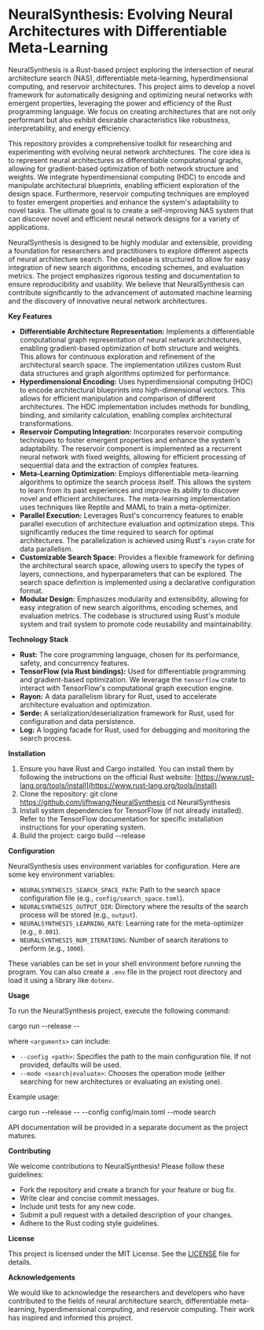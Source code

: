 # NeuralSynthesis: Evolving Neural Architectures with Differentiable Meta-Learning

NeuralSynthesis is a Rust-based project exploring the intersection of neural architecture search (NAS), differentiable meta-learning, hyperdimensional computing, and reservoir architectures. This project aims to develop a novel framework for automatically designing and optimizing neural networks with emergent properties, leveraging the power and efficiency of the Rust programming language. We focus on creating architectures that are not only performant but also exhibit desirable characteristics like robustness, interpretability, and energy efficiency.

This repository provides a comprehensive toolkit for researching and experimenting with evolving neural network architectures. The core idea is to represent neural architectures as differentiable computational graphs, allowing for gradient-based optimization of both network structure and weights. We integrate hyperdimensional computing (HDC) to encode and manipulate architectural blueprints, enabling efficient exploration of the design space. Furthermore, reservoir computing techniques are employed to foster emergent properties and enhance the system's adaptability to novel tasks. The ultimate goal is to create a self-improving NAS system that can discover novel and efficient neural network designs for a variety of applications.

NeuralSynthesis is designed to be highly modular and extensible, providing a foundation for researchers and practitioners to explore different aspects of neural architecture search. The codebase is structured to allow for easy integration of new search algorithms, encoding schemes, and evaluation metrics. The project emphasizes rigorous testing and documentation to ensure reproducibility and usability. We believe that NeuralSynthesis can contribute significantly to the advancement of automated machine learning and the discovery of innovative neural network architectures.

**Key Features**

*   **Differentiable Architecture Representation:** Implements a differentiable computational graph representation of neural network architectures, enabling gradient-based optimization of both structure and weights. This allows for continuous exploration and refinement of the architectural search space. The implementation utilizes custom Rust data structures and graph algorithms optimized for performance.
*   **Hyperdimensional Encoding:** Uses hyperdimensional computing (HDC) to encode architectural blueprints into high-dimensional vectors. This allows for efficient manipulation and comparison of different architectures. The HDC implementation includes methods for bundling, binding, and similarity calculation, enabling complex architectural transformations.
*   **Reservoir Computing Integration:** Incorporates reservoir computing techniques to foster emergent properties and enhance the system's adaptability. The reservoir component is implemented as a recurrent neural network with fixed weights, allowing for efficient processing of sequential data and the extraction of complex features.
*   **Meta-Learning Optimization:** Employs differentiable meta-learning algorithms to optimize the search process itself. This allows the system to learn from its past experiences and improve its ability to discover novel and efficient architectures. The meta-learning implementation uses techniques like Reptile and MAML to train a meta-optimizer.
*   **Parallel Execution:** Leverages Rust's concurrency features to enable parallel execution of architecture evaluation and optimization steps. This significantly reduces the time required to search for optimal architectures. The parallelization is achieved using Rust's `rayon` crate for data parallelism.
*   **Customizable Search Space:** Provides a flexible framework for defining the architectural search space, allowing users to specify the types of layers, connections, and hyperparameters that can be explored. The search space definition is implemented using a declarative configuration format.
*   **Modular Design:** Emphasizes modularity and extensibility, allowing for easy integration of new search algorithms, encoding schemes, and evaluation metrics. The codebase is structured using Rust's module system and trait system to promote code reusability and maintainability.

**Technology Stack**

*   **Rust:** The core programming language, chosen for its performance, safety, and concurrency features.
*   **TensorFlow (via Rust bindings):** Used for differentiable programming and gradient-based optimization. We leverage the `tensorflow` crate to interact with TensorFlow's computational graph execution engine.
*   **Rayon:** A data parallelism library for Rust, used to accelerate architecture evaluation and optimization.
*   **Serde:** A serialization/deserialization framework for Rust, used for configuration and data persistence.
*   **Log:** A logging facade for Rust, used for debugging and monitoring the search process.

**Installation**

1.  Ensure you have Rust and Cargo installed. You can install them by following the instructions on the official Rust website: [https://www.rust-lang.org/tools/install](https://www.rust-lang.org/tools/install)
2.  Clone the repository:
    git clone https://github.com/jjfhwang/NeuralSynthesis
    cd NeuralSynthesis
3.  Install system dependencies for TensorFlow (if not already installed). Refer to the TensorFlow documentation for specific installation instructions for your operating system.
4.  Build the project:
    cargo build --release

**Configuration**

NeuralSynthesis uses environment variables for configuration. Here are some key environment variables:

*   `NEURALSYNTHESIS_SEARCH_SPACE_PATH`: Path to the search space configuration file (e.g., `config/search_space.toml`).
*   `NEURALSYNTHESIS_OUTPUT_DIR`: Directory where the results of the search process will be stored (e.g., `output`).
*   `NEURALSYNTHESIS_LEARNING_RATE`: Learning rate for the meta-optimizer (e.g., `0.001`).
*   `NEURALSYNTHESIS_NUM_ITERATIONS`: Number of search iterations to perform (e.g., `1000`).

These variables can be set in your shell environment before running the program. You can also create a `.env` file in the project root directory and load it using a library like `dotenv`.

**Usage**

To run the NeuralSynthesis project, execute the following command:

cargo run --release -- <arguments>

where `<arguments>` can include:

*   `--config <path>`: Specifies the path to the main configuration file. If not provided, defaults will be used.
*   `--mode <search|evaluate>`: Chooses the operation mode (either searching for new architectures or evaluating an existing one).

Example usage:

cargo run --release -- --config config/main.toml --mode search

API documentation will be provided in a separate document as the project matures.

**Contributing**

We welcome contributions to NeuralSynthesis! Please follow these guidelines:

*   Fork the repository and create a branch for your feature or bug fix.
*   Write clear and concise commit messages.
*   Include unit tests for any new code.
*   Submit a pull request with a detailed description of your changes.
*   Adhere to the Rust coding style guidelines.

**License**

This project is licensed under the MIT License. See the [LICENSE](https://github.com/jjfhwang/NeuralSynthesis/blob/main/LICENSE) file for details.

**Acknowledgements**

We would like to acknowledge the researchers and developers who have contributed to the fields of neural architecture search, differentiable meta-learning, hyperdimensional computing, and reservoir computing. Their work has inspired and informed this project.